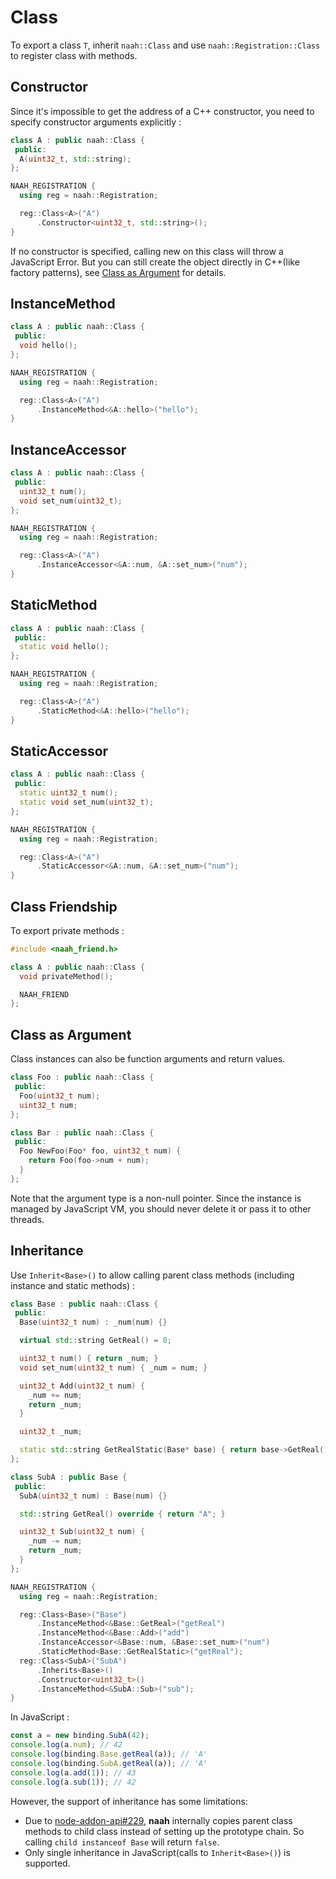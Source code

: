 # Class

To export a class `T`, inherit `naah::Class` and use `naah::Registration::Class` to register class with methods.

## Constructor

Since it's impossible to get the address of a C++ constructor, you need to specify constructor arguments explicitly :

```cpp
class A : public naah::Class {
 public:
  A(uint32_t, std::string);
};

NAAH_REGISTRATION {
  using reg = naah::Registration;

  reg::Class<A>("A")
      .Constructor<uint32_t, std::string>();
}
```

If no constructor is specified, calling new on this class will throw a JavaScript Error.
But you can still create the object directly in C++(like factory patterns), see [Class as Argument](#class-as-argument) for details.

## InstanceMethod

```cpp
class A : public naah::Class {
 public:
  void hello();
};

NAAH_REGISTRATION {
  using reg = naah::Registration;

  reg::Class<A>("A")
      .InstanceMethod<&A::hello>("hello");
}
```

## InstanceAccessor

```cpp
class A : public naah::Class {
 public:
  uint32_t num();
  void set_num(uint32_t);
};

NAAH_REGISTRATION {
  using reg = naah::Registration;

  reg::Class<A>("A")
      .InstanceAccessor<&A::num, &A::set_num>("num");
}
```

## StaticMethod

```cpp
class A : public naah::Class {
 public:
  static void hello();
};

NAAH_REGISTRATION {
  using reg = naah::Registration;

  reg::Class<A>("A")
      .StaticMethod<&A::hello>("hello");
}
```

## StaticAccessor

```cpp
class A : public naah::Class {
 public:
  static uint32_t num();
  static void set_num(uint32_t);
};

NAAH_REGISTRATION {
  using reg = naah::Registration;

  reg::Class<A>("A")
      .StaticAccessor<&A::num, &A::set_num>("num");
}
```

## Class Friendship

To export private methods :

```cpp
#include <naah_friend.h>

class A : public naah::Class {
  void privateMethod();

  NAAH_FRIEND
};
```

## Class as Argument

Class instances can also be function arguments and return values.

```cpp
class Foo : public naah::Class {
 public:
  Foo(uint32_t num);
  uint32_t num;
};

class Bar : public naah::Class {
 public:
  Foo NewFoo(Foo* foo, uint32_t num) {
    return Foo(foo->num + num);
  }
};
```

Note that the argument type is a non-null pointer. Since the instance is managed by JavaScript VM, you should never delete it or pass it to other threads.

## Inheritance

Use `Inherit<Base>()` to allow calling parent class methods (including instance and static methods) :

```cpp
class Base : public naah::Class {
 public:
  Base(uint32_t num) : _num(num) {}

  virtual std::string GetReal() = 0;

  uint32_t num() { return _num; }
  void set_num(uint32_t num) { _num = num; }

  uint32_t Add(uint32_t num) {
    _num += num;
    return _num;
  }

  uint32_t _num;

  static std::string GetRealStatic(Base* base) { return base->GetReal(); }
};

class SubA : public Base {
 public:
  SubA(uint32_t num) : Base(num) {}

  std::string GetReal() override { return "A"; }

  uint32_t Sub(uint32_t num) {
    _num -= num;
    return _num;
  }
};

NAAH_REGISTRATION {
  using reg = naah::Registration;

  reg::Class<Base>("Base")
      .InstanceMethod<&Base::GetReal>("getReal")
      .InstanceMethod<&Base::Add>("add")
      .InstanceAccessor<&Base::num, &Base::set_num>("num")
      .StaticMethod<Base::GetRealStatic>("getReal");
  reg::Class<SubA>("SubA")
      .Inherits<Base>()
      .Constructor<uint32_t>()
      .InstanceMethod<&SubA::Sub>("sub");
}
```

In JavaScript :

```js
const a = new binding.SubA(42);
console.log(a.num); // 42
console.log(binding.Base.getReal(a)); // 'A'
console.log(binding.SubA.getReal(a)); // 'A'
console.log(a.add(1)); // 43
console.log(a.sub(1)); // 42
```

However, the support of inheritance has some limitations:

- Due to [node-addon-api#229](https://github.com/nodejs/node-addon-api/issues/229), **naah** internally copies parent class methods to child class instead of setting up the prototype chain. So calling `child instanceof Base` will return `false`.
- Only single inheritance in JavaScript(calls to `Inherit<Base>()`) is supported.
